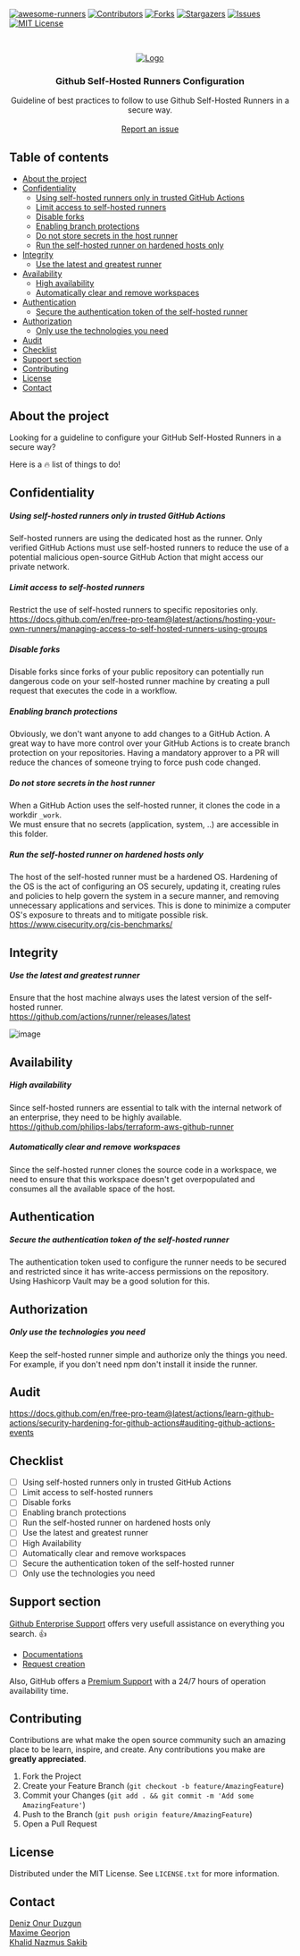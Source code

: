 [![awesome-runners](https://img.shields.io/badge/listed%20on-awesome--runners-blue.svg)](https://github.com/jonico/awesome-runners)
[![Contributors][contributors-shield]][contributors-url]
[![Forks][forks-shield]][forks-url]
[![Stargazers][stars-shield]][stars-url]
[![Issues][issues-shield]][issues-url]
[![MIT License][license-shield]][license-url]

<!-- PROJECT LOGO -->
<br />
<p align="center">
  <a href="https://github.com/dduzgun-security/github-self-hosted-runners">
    <img src="https://github.blog/wp-content/uploads/2019/08/DL-V2-LinkedIn_FB.png?fit=1200%2C630" alt="Logo" >
  </a>

  <h3 align="center">Github Self-Hosted Runners Configuration</h3>

  <p align="center">
    Guideline of best practices to follow to use Github Self-Hosted Runners in a secure way.
    <br />
    <br />
    <a href="https://github.com/dduzgun-security/github-self-hosted-runners/issues">Report an issue</a>
  </p>
</p>


## Table of contents

<!--ts-->
   * [About the project](#about-the-project)
   * [Confidentiality](#confidentiality)
      * [Using self-hosted runners only in trusted GitHub Actions](#using-self-hosted-runners-only-in-trusted-github-actions)
      * [Limit access to self-hosted runners](#limit-access-to-self-hosted-runners)
      * [Disable forks](#disable-forks)
      * [Enabling branch protections](#enabling-branch-protections)
      * [Do not store secrets in the host runner](#do-not-store-secrets-in-the-host-runner)
      * [Run the self-hosted runner on hardened hosts only](#run-the-self-hosted-runner-on-hardened-hosts-only)
   * [Integrity](#integrity)
      * [Use the latest and greatest runner](#use-the-latest-and-greatest-runner)
   * [Availability](#availability)
      * [High availability](#high-availability)
      * [Automatically clear and remove workspaces](#automatically-clear-and-remove-workspaces)
   * [Authentication](#authentication)
      * [Secure the authentication token of the self-hosted runner](#secure-the-authentication-token-of-the-self-hosted-runner)
   * [Authorization](#authorization)
      * [Only use the technologies you need](#only-use-the-technologies-you-need)
   * [Audit](#audit)
   * [Checklist](#checklist)
   * [Support section](#support-section)
   * [Contributing](#contributing)
   * [License](#license)
   * [Contact](#contact)
<!--te-->

<!-- ABOUT THE PROJECT -->
## About the project
Looking for a guideline to configure your GitHub Self-Hosted Runners in a secure way? 

Here is a :fire: list of things to do!

<!-- CONFIDENTIALITY -->
## Confidentiality
##### Using self-hosted runners only in trusted GitHub Actions
Self-hosted runners are using the dedicated host as the runner. 
Only verified GitHub Actions must use self-hosted runners to reduce the use of a potential malicious open-source GitHub Action that might access our private network.

##### Limit access to self-hosted runners
Restrict the use of self-hosted runners to specific repositories only.  
https://docs.github.com/en/free-pro-team@latest/actions/hosting-your-own-runners/managing-access-to-self-hosted-runners-using-groups

##### Disable forks
Disable forks since forks of your public repository can potentially run dangerous code on your self-hosted runner machine by creating a pull request that executes the code in a workflow.

##### Enabling branch protections
Obviously, we don't want anyone to add changes to a GitHub Action. A great way to have more control over your GitHub Actions is to create branch protection on your repositories. Having a mandatory approver to a PR will reduce the chances of someone trying to force push code changed.

##### Do not store secrets in the host runner
When a GitHub Action uses the self-hosted runner, it clones the code in a workdir `_work`.  
We must ensure that no secrets (application, system, ..) are accessible in this folder.

##### Run the self-hosted runner on hardened hosts only
The host of the self-hosted runner must be a hardened OS. 
Hardening of the OS is the act of configuring an OS securely, updating it, creating rules and policies to help govern the system in a secure manner, and removing unnecessary applications and services. This is done to minimize a computer OS's exposure to threats and to mitigate possible risk.  
https://www.cisecurity.org/cis-benchmarks/ 

<!-- INTEGRITY -->
## Integrity
##### Use the latest and greatest runner
Ensure that the host machine always uses the latest version of the self-hosted runner.  
https://github.com/actions/runner/releases/latest

![image](https://user-images.githubusercontent.com/59659739/100800872-2ffc4c80-33f5-11eb-8ed5-95b3a91d863a.png)


<!-- AVAILABILITY -->
## Availability
##### High availability
Since self-hosted runners are essential to talk with the internal network of an enterprise, they need to be highly available.  
https://github.com/philips-labs/terraform-aws-github-runner

##### Automatically clear and remove workspaces
Since the self-hosted runner clones the source code in a workspace, we need to ensure that this workspace doesn't get overpopulated and consumes all the available space of the host.

<!-- AUTHENTICATION -->
## Authentication
##### Secure the authentication token of the self-hosted runner
The authentication token used to configure the runner needs to be secured and restricted since it has write-access permissions on the repository.  
Using Hashicorp Vault may be a good solution for this.

<!-- AUTHORIZATION -->
## Authorization
##### Only use the technologies you need
Keep the self-hosted runner simple and authorize only the things you need. For example, if you don't need npm don't install it inside the runner.

<!-- AUDIT -->
## Audit
https://docs.github.com/en/free-pro-team@latest/actions/learn-github-actions/security-hardening-for-github-actions#auditing-github-actions-events

<!-- CHECKLIST -->
## Checklist
 - [ ] Using self-hosted runners only in trusted GitHub Actions
 - [ ] Limit access to self-hosted runners
 - [ ] Disable forks
 - [ ] Enabling branch protections
 - [ ] Run the self-hosted runner on hardened hosts only
 - [ ] Use the latest and greatest runner
 - [ ] High Availability
 - [ ] Automatically clear and remove workspaces
 - [ ] Secure the authentication token of the self-hosted runner
 - [ ] Only use the technologies you need

<!-- SUPPORT SECTION -->
## Support section
[Github Enterprise Support](https://enterprise.github.com/support) offers very usefull assistance on everything you search. :+1:

* [Documentations](https://help.github.com/en)
* [Request creation](https://enterprise.githubsupport.com/hc/en-us/requests/new)

Also, GitHub offers a [Premium Support](https://help.github.com/en/github/working-with-github-support/about-github-premium-support-for-github-enterprise-cloud) with a 24/7 hours of operation availability time.

<!-- CONTRIBUTING -->
## Contributing
Contributions are what make the open source community such an amazing place to be learn, inspire, and create. Any contributions you make are **greatly appreciated**.

1. Fork the Project
2. Create your Feature Branch (`git checkout -b feature/AmazingFeature`)
3. Commit your Changes (`git add . && git commit -m 'Add some AmazingFeature'`)
4. Push to the Branch (`git push origin feature/AmazingFeature`)
5. Open a Pull Request

<!-- LICENSE -->
## License
Distributed under the MIT License. See `LICENSE.txt` for more information.

<!-- CONTACT -->
## Contact
[Deniz Onur Duzgun](https://github.com/dduzgun-security)  
[Maxime Georjon](https://github.com/mxge)  
[Khalid Nazmus Sakib](https://github.com/knsakibnbc)

<!-- MARKDOWN LINKS & IMAGES -->
<!-- https://www.markdownguide.org/basic-syntax/#reference-style-links -->
[contributors-shield]: https://img.shields.io/github/contributors/dduzgun-security/github-self-hosted-runners.svg?style=flat-square
[contributors-url]: https://github.com/dduzgun-security/github-self-hosted-runners/graphs/contributors
[forks-shield]: https://img.shields.io/github/forks/dduzgun-security/github-self-hosted-runners?style=flat-square
[forks-url]: https://github.com/dduzgun-security/github-self-hosted-runners/network/members
[stars-shield]: https://img.shields.io/github/stars/dduzgun-security/github-self-hosted-runners.svg?style=flat-square
[stars-url]: https://github.com/dduzgun-security/github-self-hosted-runners/stargazers
[issues-shield]: https://img.shields.io/github/issues/dduzgun-security/github-self-hosted-runners.svg?style=flat-square
[issues-url]: https://github.com/dduzgun-security/github-self-hosted-runners/issues
[license-shield]: https://img.shields.io/github/license/dduzgun-security/github-self-hosted-runners.svg?style=flat-square
[license-url]: https://github.com/dduzgun-security/github-self-hosted-runners/blob/master/LICENSE.txt
